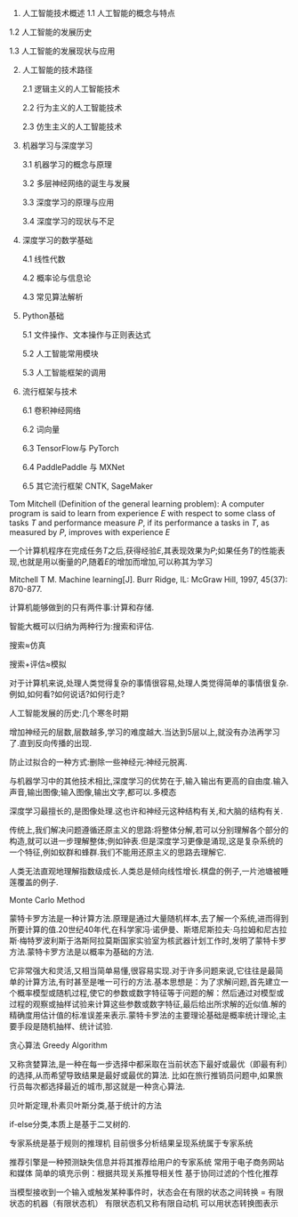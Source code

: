 1. 人工智能技术概述
  1.1 人工智能的概念与特点

  1.2 人工智能的发展历史

  1.3 人工智能的发展现状与应用

2. 人工智能的技术路径    

   2.1 逻辑主义的人工智能技术    

   2.2 行为主义的人工智能技术    

   2.3 仿生主义的人工智能技术

3. 机器学习与深度学习    

   3.1 机器学习的概念与原理    

   3.2 多层神经网络的诞生与发展    

   3.3 深度学习的原理与应用    

   3.4 深度学习的现状与不足

4. 深度学习的数学基础    

   4.1 线性代数    

   4.2 概率论与信息论    

   4.3 常见算法解析

5. Python基础    

   5.1 文件操作、文本操作与正则表达式    

   5.2 人工智能常用模块    

   5.3 人工智能框架的调用

6. 流行框架与技术    

   6.1 卷积神经网络    

   6.2 词向量    

   6.3 TensorFlow与 PyTorch    

   6.4 PaddlePaddle 与 MXNet    

   6.5 其它流行框架 CNTK, SageMaker

Tom Mitchell (Definition of the general learning problem):
A computer program is said to learn from experience $E$ with respect to some class of tasks $T$ and performance measure $P$, if its performance a tasks in $T$, as measured by $P$, improves with experience $E$

一个计算机程序在完成任务$T$之后,获得经验$E$,其表现效果为$P$;如果任务$T$的性能表现,也就是用以衡量的$P$,随着$E$的增加而增加,可以称其为学习

Mitchell T M. Machine learning[J]. Burr Ridge, IL: McGraw Hill, 1997, 45(37): 870-877.

计算机能够做到的只有两件事:计算和存储.

智能大概可以归纳为两种行为:搜索和评估.

搜索≈仿真

搜索+评估≈模拟

对于计算机来说,处理人类觉得复杂的事情很容易,处理人类觉得简单的事情很复杂.例如,如何看?如何说话?如何行走?

人工智能发展的历史:几个寒冬时期

增加神经元的层数,层数越多,学习的难度越大.当达到5层以上,就没有办法再学习了.直到反向传播的出现.

防止过拟合的一种方式:删除一些神经元:神经元脱离.

与机器学习中的其他技术相比,深度学习的优势在于,输入输出有更高的自由度.输入声音,输出图像;输入图像,输出文字,都可以.多模态

深度学习最擅长的,是图像处理.这也许和神经元这种结构有关,和大脑的结构有关.

传统上,我们解决问题遵循还原主义的思路:将整体分解,若可以分别理解各个部分的构造,就可以进一步理解整体;例如钟表.但是深度学习更像是涌现,这是复杂系统的一个特征,例如蚁群和蜂群.我们不能用还原主义的思路去理解它.

人类无法直观地理解指数级成长.人类总是倾向线性增长.棋盘的例子,一片池塘被睡莲覆盖的例子.

Monte Carlo Method

蒙特卡罗方法是一种计算方法.原理是通过大量随机样本,去了解一个系统,进而得到所要计算的值.20世纪40年代,在科学家冯·诺伊曼、斯塔尼斯拉夫·乌拉姆和尼古拉斯·梅特罗波利斯于洛斯阿拉莫斯国家实验室为核武器计划工作时,发明了蒙特卡罗方法.蒙特卡罗方法是以概率为基础的方法.

它非常强大和灵活,又相当简单易懂,很容易实现.对于许多问题来说,它往往是最简单的计算方法,有时甚至是唯一可行的方法.基本思想是：为了求解问题,首先建立一个概率模型或随机过程,使它的参数或数字特征等于问题的解：然后通过对模型或过程的观察或抽样试验来计算这些参数或数字特征,最后给出所求解的近似值.解的精确度用估计值的标准误差来表示.蒙特卡罗法的主要理论基础是概率统计理论,主要手段是随机抽样、统计试验.

贪心算法 Greedy Algorithm

又称贪婪算法,是一种在每一步选择中都采取在当前状态下最好或最优（即最有利）的选择,从而希望导致结果是最好或最优的算法. 比如在旅行推销员问题中,如果旅行员每次都选择最近的城市,那这就是一种贪心算法.

贝叶斯定理,朴素贝叶斯分类,基于统计的方法

if-else分类,本质上是基于二叉树的.

专家系统是基于规则的推理机
目前很多分析结果呈现系统属于专家系统

推荐引擎是一种预测缺失信息并将其推荐给用户的专家系统
常用于电子商务网站和媒体
简单的填充示例：根据共现关系推导相关性
基于协同过滤的个性化推荐

当模型接收到一个输入或触发某种事件时，状态会在有限的状态之间转换 = 有限状态的机器（有限状态机）
有限状态机又称有限自动机
可以用状态转换图表示
